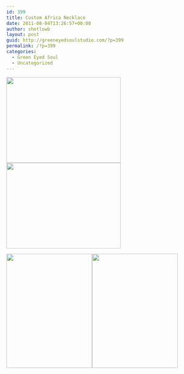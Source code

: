 ```yaml
---
id: 399
title: Custom Africa Necklace
date: 2011-08-04T13:26:57+00:00
author: shotlowb
layout: post
guid: http://greeneyedsoulstudio.com/?p=399
permalink: /?p=399
categories:
  - Green Eyed Soul
  - Uncategorized
---
```

[<img class="alignnone size-medium wp-image-400" title="OLYMPUS DIGITAL CAMERA" src="http://localhost:4567/wp-content/uploads/2011/08/africahorseshoecuff-001-300x225.jpg" alt="" width="300" height="225" />](http://localhost:4567/wp-content/uploads/2011/08/africahorseshoecuff-001.jpg)[<img class="alignnone size-medium wp-image-401" title="OLYMPUS DIGITAL CAMERA" src="http://greeneyedsoulstudio.com/wp-content/uploads/2011/08/africahorseshoecuff-002-300x225.jpg" alt="" width="300" height="225" />](http://greeneyedsoulstudio.com/wp-content/uploads/2011/08/africahorseshoecuff-002.jpg)

[<img class="alignnone size-medium wp-image-402" title="OLYMPUS DIGITAL CAMERA" src="http://greeneyedsoulstudio.com/wp-content/uploads/2011/08/africahorseshoecuff-008-225x300.jpg" alt="" width="225" height="300" />](http://greeneyedsoulstudio.com/wp-content/uploads/2011/08/africahorseshoecuff-008.jpg)[<img class="alignnone size-medium wp-image-403" title="OLYMPUS DIGITAL CAMERA" src="http://greeneyedsoulstudio.com/wp-content/uploads/2011/08/africahorseshoecuff-006-225x300.jpg" alt="" width="225" height="300" />](http://greeneyedsoulstudio.com/wp-content/uploads/2011/08/africahorseshoecuff-006.jpg)